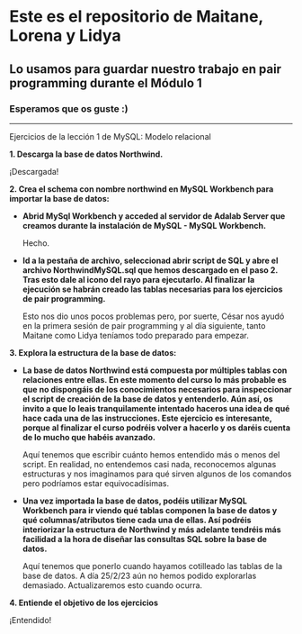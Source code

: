# **Este es el repositorio de Maitane, Lorena y Lidya**
## **Lo usamos para guardar nuestro trabajo en pair programming durante el Módulo 1**
### Esperamos que os guste :)
---
Ejercicios de la lección 1 de MySQL: Modelo relacional

**1. Descarga la base de datos Northwind.**

¡Descargada!

**2. Crea el schema con nombre northwind en MySQL Workbench para importar la base de datos:**


- **Abrid MySql Workbench y acceded al servidor de Adalab Server que creamos durante la instalación de MySQL - MySQL Workbench.**

    Hecho. 

- **Id a la pestaña de archivo, seleccionad abrir script de SQL y abre el archivo NorthwindMySQL.sql que hemos descargado en el paso 2. Tras esto dale al icono del rayo para ejecutarlo. Al finalizar la ejecución se habrán creado las tablas necesarias para los ejercicios de pair programming.**

    Esto nos dio unos pocos problemas pero, por suerte, César nos ayudó en la primera sesión de pair programming y al día siguiente, tanto Maitane como Lidya teníamos todo preparado para empezar.

**3. Explora la estructura de la base de datos:**

- **La base de datos Northwind está compuesta por múltiples tablas con relaciones entre ellas. En este momento del curso lo más probable es que no dispongáis de los conocimientos necesarios para inspeccionar el script de creación de la base de datos y entenderlo. Aún así, os invito a que lo leais tranquilamente intentado haceros una idea de qué hace cada una de las instrucciones. Este ejercicio es interesante, porque al finalizar el curso podréis volver a hacerlo y os daréis cuenta de lo mucho que habéis avanzado.**

    Aquí tenemos que escribir cuánto hemos entendido más o menos del script. En realidad, no entendemos casi nada, reconocemos algunas estructuras y nos imaginamos para qué sirven algunos de los comandos pero podríamos estar equivocadísimas. 

-  **Una vez importada la base de datos, podéis utilizar MySQL Workbench para ir viendo qué tablas componen la base de datos y qué columnas/atributos tiene cada una de ellas. Así podréis interiorizar la estructura de Northwind y más adelante tendréis más facilidad a la hora de diseñar las consultas SQL sobre la base de datos.**

    Aquí tenemos que ponerlo cuando hayamos cotilleado las tablas de la base de datos. A día 25/2/23 aún no hemos podido explorarlas demasiado. Actualizaremos esto cuando ocurra.

**4. Entiende el objetivo de los ejercicios**

¡Entendido!
